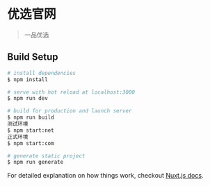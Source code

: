 # 优选官网

> 一品优选

## Build Setup

``` bash
# install dependencies
$ npm install

# serve with hot reload at localhost:3000
$ npm run dev

# build for production and launch server
$ npm run build
测试环境
$ npm start:net 
正式环境
$ npm start:com

# generate static project
$ npm run generate
```

For detailed explanation on how things work, checkout [Nuxt.js docs](https://nuxtjs.org).
